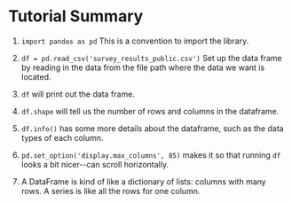 # Tutorial Summary

1. `import pandas as pd`
   This is a convention to import the library.

2. `df = pd.read_csv('survey_results_public.csv')`
   Set up the data frame by reading in the data from the file path where the data we want is located.

3. `df` will print out the data frame.

4. `df.shape` will tell us the number of rows and columns in the dataframe.

5. `df.info()` has some more details about the dataframe, such as the data types of each column.

6. `pd.set_option('display.max_columns', 85)` makes it so that running `df` looks a bit nicer--can scroll horizontally.

7. A DataFrame is kind of like a dictionary of lists: columns with many rows. A series is like all the rows for one column.
